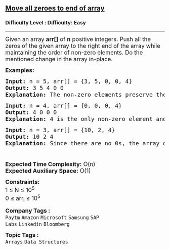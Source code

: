 <h2><a href="https://www.geeksforgeeks.org/problems/move-all-zeroes-to-end-of-array0751/1?page=1&category=Arrays,Strings&difficulty=Easy&status=unsolved&sortBy=submissions">Move all zeroes to end of array</a></h2><h3>Difficulty Level : Difficulty: Easy</h3><hr><div class="problems_problem_content__Xm_eO"><p><span style="font-size: 18px;">Given an array <strong>arr[]</strong> of <strong>n</strong> positive integers. Push all the zeros of the given array to the right end of the array while maintaining the order of non-zero elements. Do the mentioned change in the array in-place.</span></p>
<p><span style="font-size: 18px;"><strong>Examples:</strong></span></p>
<pre><span style="font-size: 18px;"><strong>Input: </strong>n = 5, arr[] = {3, 5, 0, 0, 4}
<strong>Output:</strong> 3 5 4 0 0
<strong>Explanation:</strong> The non-zero elements preserve their order while the 0 elements are moved to the right.
</span></pre>
<pre><span style="font-size: 18px;"><strong>Input: </strong>n = 4, arr[] = {0, 0, 0, 4}
<strong>Output:</strong> 4 0 0 0
<strong>Explanation:</strong> 4 is the only non-zero element and it gets moved to the left.
</span></pre>
<pre><span style="font-size: 18px;"><strong>Input: </strong>n = 3, arr[] = {10, 2, 4}
<strong>Output:</strong> 10 2 4
<strong>Explanation:</strong> Since there are no 0s, the array does not change.</span></pre>
<p>&nbsp;</p>
<p><span style="font-size: 18px;"><strong>Expected Time Complexity:</strong> O(n)<br><strong>Expected Auxiliary Space:</strong>&nbsp;O(1)</span></p>
<p><span style="font-size: 18px;"><strong>Constraints:</strong><br>1 ≤ N&nbsp;≤ 10<sup>5</sup><br>0 ≤ arr<sub>i</sub> ≤ 10<sup>5</sup></span></p></div><p><span style=font-size:18px><strong>Company Tags : </strong><br><code>Paytm</code>&nbsp;<code>Amazon</code>&nbsp;<code>Microsoft</code>&nbsp;<code>Samsung</code>&nbsp;<code>SAP Labs</code>&nbsp;<code>Linkedin</code>&nbsp;<code>Bloomberg</code>&nbsp;<br><p><span style=font-size:18px><strong>Topic Tags : </strong><br><code>Arrays</code>&nbsp;<code>Data Structures</code>&nbsp;